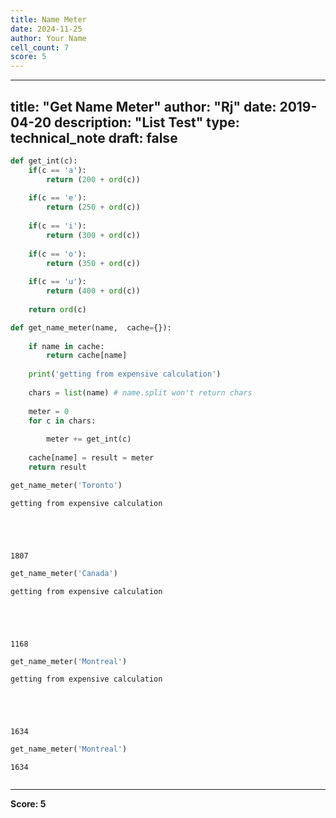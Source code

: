 ```yaml
---
title: Name Meter
date: 2024-11-25
author: Your Name
cell_count: 7
score: 5
---
```


---
title: "Get Name Meter"
author: "Rj"
date: 2019-04-20
description: "List Test"
type: technical_note
draft: false
---

```python
def get_int(c):
    if(c == 'a'):
        return (200 + ord(c))
    
    if(c == 'e'):
        return (250 + ord(c))
    
    if(c == 'i'):
        return (300 + ord(c))
    
    if(c == 'o'):
        return (350 + ord(c))
    
    if(c == 'u'):
        return (400 + ord(c))
    
    return ord(c)

def get_name_meter(name,  cache={}):
    
    if name in cache: 
        return cache[name]
    
    print('getting from expensive calculation')
    
    chars = list(name) # name.split won't return chars
    
    meter = 0
    for c in chars:
        
        meter += get_int(c)
    
    cache[name] = result = meter
    return result
```


```python
get_name_meter('Toronto')
```

    getting from expensive calculation





    1807




```python
get_name_meter('Canada')
```

    getting from expensive calculation





    1168




```python
get_name_meter('Montreal')
```

    getting from expensive calculation





    1634




```python
get_name_meter('Montreal')
```




    1634




```python

```


---
**Score: 5**